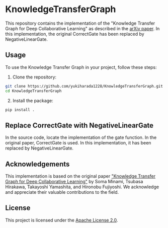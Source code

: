 # KnowledgeTransferGraph

This repository contains the implementation of the "Knowledge Transfer Graph for Deep Collaborative Learning" as described in the [arXiv paper](https://arxiv.org/abs/1909.04286). In this implementation, the original CorrectGate has been replaced by NegativeLinearGate.

## Usage
To use the Knowledge Transfer Graph in your project, follow these steps:
1. Clone the repository:
```bash
git clone https://github.com/yukiharada1228/KnowledgeTransferGraph.git
cd KnowledgeTransferGraph
```
2. Install the package:
```bash
pip install .
```

## Replace CorrectGate with NegativeLinearGate
In the source code, locate the implementation of the gate function. In the original paper, CorrectGate is used. In this implementation, it has been replaced by NegativeLinearGate. 

## Acknowledgements

This implementation is based on the original paper ["Knowledge Transfer Graph for Deep Collaborative Learning"](https://arxiv.org/abs/1909.04286) by Soma Minami, Tsubasa Hirakawa, Takayoshi Yamashita, and Hironobu Fujiyoshi. We acknowledge and appreciate their valuable contributions to the field.

## License

This project is licensed under the [Apache License 2.0](LICENSE).
